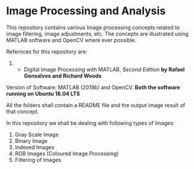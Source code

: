 # Image Processing and Analysis

This repository contains various Image processing concepts related to image filtering, image adjustments, etc. The concepts are illustrated using MATLAB software and OpenCV where ever possible.

Refernces for this repository are:

1. + Digital Image Processing with MATLAB,<i> Second Edition </i> **by Rafael Gonsalves and Richard Woods**

Version of Software: MATLAB (2019b) and OpenCV. <b> Both the software running on Ubuntu 18.04 LTS </b> 

All the folders shall contain a README file and the output image result of that concept.

In this repository we shall be dealing with following types of Images:

1. Gray Scale Image 
2. Binary Image 
3. Indexed Images 
4. RGB Images (Coloured Image Processing)
5. Filtering of Images
